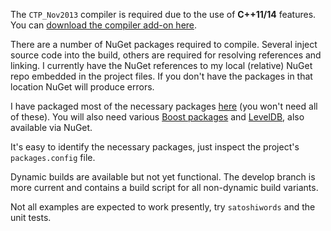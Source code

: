 The `CTP_Nov2013` compiler is required due to the use of **C++11/14** features. You can [download the compiler add-on here](http://www.microsoft.com/en-us/download/details.aspx?id=41151).

There are a number of NuGet packages required to compile. Several inject source code into the build, others are required for resolving references and linking. I currently have the NuGet references to my local (relative) NuGet repo embedded in the project files. If you don't have the packages in that location NuGet will produce errors.

I have packaged most of the necessary packages [here](http://www.nuget.org/profiles/evoskuil/) (you won't need all of these). You will also need various [Boost packages](http://sergey-shandar.blogspot.com/2013/08/boost-on-nugetorg.html) and [LevelDB](http://www.nuget.org/packages/LevelDB/), also available via NuGet.

It's easy to identify the necessary packages, just inspect the project's `packages.config` file.

Dynamic builds are available but not yet functional. The develop branch is more current and contains a build script for all non-dynamic build variants.

Not all examples are expected to work presently, try `satoshiwords` and the unit tests.
